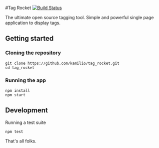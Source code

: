 #Tag Rocket [![Build Status](https://travis-ci.org/kamilio/tag_rocket.svg?branch=master)](https://travis-ci.org/kamilio/tag_rocket)

The ultimate open source tagging tool. Simple and powerful single page application to display tags.

## Getting started

### Cloning the repository

```
git clone https://github.com/kamilio/tag_rocket.git
cd tag_rocket
```

### Running the app 

```
npm install
npm start
```

## Development

Running a test suite

```
npm test
```

That's all folks.